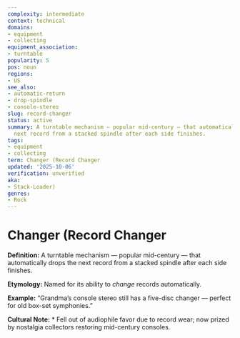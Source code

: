 ```yaml
---
complexity: intermediate
context: technical
domains:
- equipment
- collecting
equipment_association:
- turntable
popularity: 5
pos: noun
regions:
- US
see_also:
- automatic-return
- drop-spindle
- console-stereo
slug: record-changer
status: active
summary: A turntable mechanism — popular mid-century — that automatically drops the
  next record from a stacked spindle after each side finishes.
tags:
- equipment
- collecting
term: Changer (Record Changer
updated: '2025-10-06'
verification: unverified
aka:
- Stack-Loader)
genres:
- Rock
---
```


# Changer (Record Changer

**Definition:** A turntable mechanism — popular mid-century — that automatically drops the next record from a stacked spindle after each side finishes.

**Etymology:** Named for its ability to *change* records automatically.

**Example:** “Grandma’s console stereo still has a five-disc changer — perfect for old box-set symphonies.”

**Cultural Note:** * Fell out of audiophile favor due to record wear; now prized by nostalgia collectors restoring mid-century consoles.

